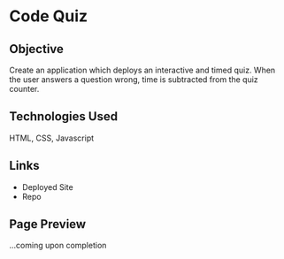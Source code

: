 # Code Quiz

## Objective
Create an application which deploys an interactive and timed quiz. When the user answers a question wrong, time is subtracted from the quiz counter.

## Technologies Used
HTML, CSS, Javascript

## Links
* Deployed Site
* Repo

## Page Preview
...coming upon completion
